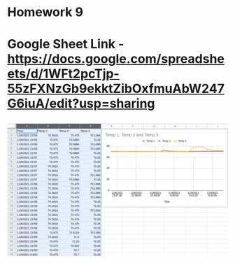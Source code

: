 <h1>Homework 9<h1>

Google Sheet Link - https://docs.google.com/spreadsheets/d/1WFt2pcTjp-55zFXNzGb9ekktZibOxfmuAbW247G6iuA/edit?usp=sharing

![Tempurature Plot Screenshot](Homework9.PNG)

